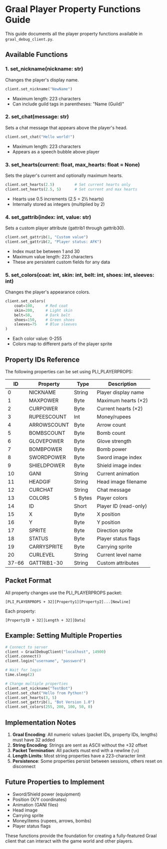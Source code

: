 # Graal Player Property Functions Guide

This guide documents all the player property functions available in `graal_debug_client.py`.

## Available Functions

### 1. set_nickname(nickname: str)
Changes the player's display name.

```python
client.set_nickname("NewName")
```

- Maximum length: 223 characters
- Can include guild tags in parentheses: "Name (Guild)"

### 2. set_chat(message: str)
Sets a chat message that appears above the player's head.

```python
client.set_chat("Hello world!")
```

- Maximum length: 223 characters
- Appears as a speech bubble above player

### 3. set_hearts(current: float, max_hearts: float = None)
Sets the player's current and optionally maximum hearts.

```python
client.set_hearts(2.5)         # Set current hearts only
client.set_hearts(2.5, 5)      # Set current and max hearts
```

- Hearts use 0.5 increments (2.5 = 2½ hearts)
- Internally stored as integers (multiplied by 2)

### 4. set_gattrib(index: int, value: str)
Sets a custom player attribute (gattrib1 through gattrib30).

```python
client.set_gattrib(1, "Custom value")
client.set_gattrib(2, "Player status: AFK")
```

- Index must be between 1 and 30
- Maximum value length: 223 characters
- These are persistent custom fields for any data

### 5. set_colors(coat: int, skin: int, belt: int, shoes: int, sleeves: int)
Changes the player's appearance colors.

```python
client.set_colors(
    coat=100,     # Red coat
    skin=200,     # Light skin  
    belt=50,      # Dark belt
    shoes=150,    # Green shoes
    sleeves=75    # Blue sleeves
)
```

- Each color value: 0-255
- Colors map to different parts of the player sprite

## Property IDs Reference

The following properties can be set using PLI_PLAYERPROPS:

| ID | Property | Type | Description |
|----|----------|------|-------------|
| 0  | NICKNAME | String | Player display name |
| 1  | MAXPOWER | Byte | Maximum hearts (×2) |
| 2  | CURPOWER | Byte | Current hearts (×2) |
| 3  | RUPEESCOUNT | Int | Money/rupees |
| 4  | ARROWSCOUNT | Byte | Arrow count |
| 5  | BOMBSCOUNT | Byte | Bomb count |
| 6  | GLOVEPOWER | Byte | Glove strength |
| 7  | BOMBPOWER | Byte | Bomb power |
| 8  | SWORDPOWER | Byte | Sword image index |
| 9  | SHIELDPOWER | Byte | Shield image index |
| 10 | GANI | String | Current animation |
| 11 | HEADGIF | String | Head image filename |
| 12 | CURCHAT | String | Chat message |
| 13 | COLORS | 5 Bytes | Player colors |
| 14 | ID | Short | Player ID (read-only) |
| 15 | X | Byte | X position |
| 16 | Y | Byte | Y position |
| 17 | SPRITE | Byte | Direction sprite |
| 18 | STATUS | Byte | Player status flags |
| 19 | CARRYSPRITE | Byte | Carrying sprite |
| 20 | CURLEVEL | String | Current level name |
| 37-66 | GATTRIB1-30 | String | Custom attributes |

## Packet Format

All property changes use the PLI_PLAYERPROPS packet:

```
[PLI_PLAYERPROPS + 32][Property1][Property2]...[Newline]
```

Each property:
```
[PropertyID + 32][Length + 32][Data]
```

## Example: Setting Multiple Properties

```python
# Connect to server
client = GraalDebugClient("localhost", 14900)
client.connect()
client.login("username", "password")

# Wait for login
time.sleep(2)

# Change multiple properties
client.set_nickname("TestBot")
client.set_chat("Hello from Python!")
client.set_hearts(3, 5)
client.set_gattrib(1, "Bot Version 1.0")
client.set_colors(255, 200, 100, 50, 0)
```

## Implementation Notes

1. **Graal Encoding**: All numeric values (packet IDs, property IDs, lengths) must have 32 added
2. **String Encoding**: Strings are sent as ASCII without the +32 offset
3. **Packet Termination**: All packets must end with a newline (`\n`)
4. **Length Limits**: Most string properties have a 223-character limit
5. **Persistence**: Some properties persist between sessions, others reset on disconnect

## Future Properties to Implement

- Sword/Shield power (equipment)
- Position (X/Y coordinates)
- Animation (GANI files)
- Head image
- Carrying sprite
- Money/items (rupees, arrows, bombs)
- Player status flags

These functions provide the foundation for creating a fully-featured Graal client that can interact with the game world and other players.